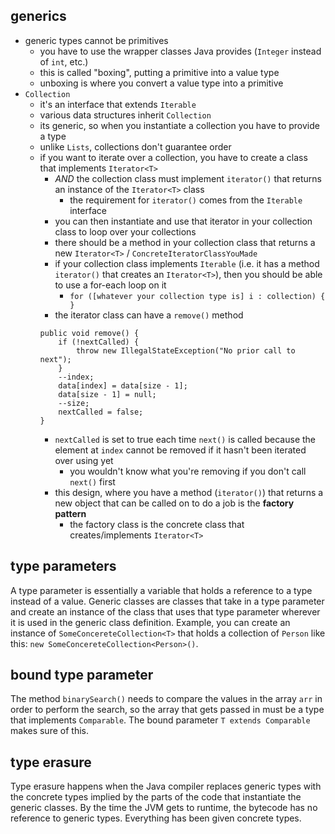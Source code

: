 ## generics
- generic types cannot be primitives
    - you have to use the wrapper classes Java provides (`Integer` instead of `int`, etc.)
    - this is called "boxing", putting a primitive into a value type
    - unboxing is where you convert a value type into a primitive
- `Collection`
    - it's an interface that extends `Iterable`
    - various data structures inherit `Collection`
    - its generic, so when you instantiate a collection you have to provide a type
    - unlike `Lists`, collections don't guarantee order
    - if you want to iterate over a collection, you have to create a class that implements `Iterator<T>`
        - _AND_ the collection class must implement `iterator()` that returns an instance of the `Iterator<T>` class
            - the requirement for `iterator()` comes from the `Iterable` interface
        - you can then instantiate and use that iterator in your collection class to loop over your collections
        - there should be a method in your collection class that returns a new `Iterator<T>` / `ConcreteIteratorClassYouMade`
        - if your collection class implements `Iterable` (i.e. it has a method `iterator()` that creates an `Iterator<T>`), then you should be able to use a for-each loop on it
            - `for ([whatever your collection type is] i : collection) { }`
        - the iterator class can have a `remove()` method
        ```
        public void remove() {
            if (!nextCalled) {
                throw new IllegalStateException("No prior call to next");
            }
            --index;
            data[index] = data[size - 1];
            data[size - 1] = null;
            --size;
            nextCalled = false;
        }
        ```
        - `nextCalled` is set to true each time `next()` is called because the element at `index` cannot be removed if it hasn't been iterated over using yet
            - you wouldn't know what you're removing if you don't call `next()` first
        - this design, where you have a method (`iterator()`) that returns a new object that can be called on to do a job is the **factory pattern**
            - the factory class is the concrete class that creates/implements `Iterator<T>`

## type parameters
A type parameter is essentially a variable that holds a reference to a type instead of a value. Generic classes are classes that take in a type parameter and create an instance of the class that uses that type parameter wherever it is used in the generic class definition. Example, you can create an instance of `SomeConcereteCollection<T>` that holds a collection of `Person` like this: `new SomeConcereteCollection<Person>()`.

## bound type parameter
The method `binarySearch()` needs to compare the values in the array `arr` in order to perform the search, so the array that gets passed in must be a type that implements `Comparable`. The bound parameter `T extends Comparable` makes sure of this.

## type erasure
Type erasure happens when the Java compiler replaces generic types with the concrete types implied by the parts of the code that instantiate the generic classes. By the time the JVM gets to runtime, the bytecode has no reference to generic types. Everything has been given concrete types.
